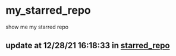 # my_starred_repo
show me my starred repo

update at 12/28/21 16:18:33 in [starred_repo](./index.html)
---

